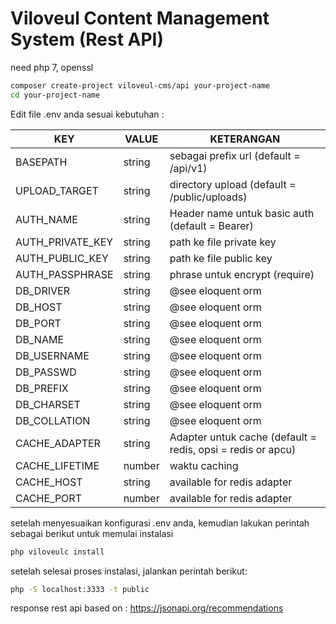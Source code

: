 
# Viloveul Content Management System (Rest API)

need php 7, openssl

```bash
composer create-project viloveul-cms/api your-project-name
cd your-project-name
```

Edit file .env anda sesuai kebutuhan :

| KEY | VALUE | KETERANGAN |
| - | - | - |
| BASEPATH | string | sebagai prefix url (default = /api/v1) |
| UPLOAD_TARGET | string | directory upload (default = /public/uploads) |
| AUTH_NAME | string | Header name untuk basic auth (default = Bearer) |
| AUTH_PRIVATE_KEY | string | path ke file private key |
| AUTH_PUBLIC_KEY | string | path ke file public key |
| AUTH_PASSPHRASE | string | phrase untuk encrypt (require) |
| DB_DRIVER | string | @see eloquent orm |
| DB_HOST | string | @see eloquent orm |
| DB_PORT | string | @see eloquent orm |
| DB_NAME | string | @see eloquent orm |
| DB_USERNAME | string | @see eloquent orm |
| DB_PASSWD | string | @see eloquent orm |
| DB_PREFIX | string | @see eloquent orm |
| DB_CHARSET | string | @see eloquent orm |
| DB_COLLATION | string | @see eloquent orm |
| CACHE_ADAPTER | string | Adapter untuk cache (default = redis, opsi = redis or apcu) |
| CACHE_LIFETIME | number | waktu caching |
| CACHE_HOST | string | available for redis adapter |
| CACHE_PORT | number | available for redis adapter |

setelah menyesuaikan konfigurasi .env anda, kemudian lakukan perintah sebagai berikut untuk memulai instalasi
```bash
php viloveulc install
```
setelah selesai proses instalasi, jalankan perintah berikut:
```bash
php -S localhost:3333 -t public
```
response rest api based on : https://jsonapi.org/recommendations
